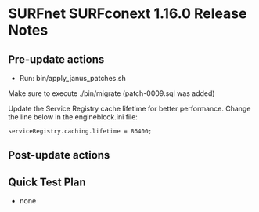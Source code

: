 # SURFnet SURFconext 1.16.0 Release Notes #


Pre-update actions
------------------

* Run: bin/apply_janus_patches.sh

Make sure to execute ./bin/migrate (patch-0009.sql was added)

Update the Service Registry cache lifetime for better performance. Change the line below in the engineblock.ini file:

    serviceRegistry.caching.lifetime = 86400;

Post-update actions
-------------------

Quick Test Plan
---------------

* none
